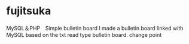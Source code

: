 # fujitsuka
MySQL＆PHP　Simple bulletin board
I made a bulletin board linked with MySQL based on the txt read type bulletin board.
change point
